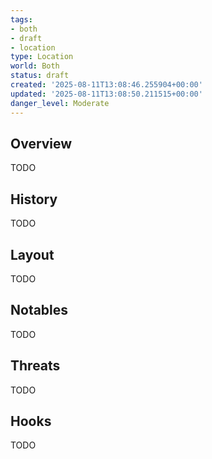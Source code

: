 ```yaml
---
tags:
- both
- draft
- location
type: Location
world: Both
status: draft
created: '2025-08-11T13:08:46.255904+00:00'
updated: '2025-08-11T13:08:50.211515+00:00'
danger_level: Moderate
---
```



## Overview

TODO
## History

TODO
## Layout

TODO
## Notables

TODO
## Threats

TODO
## Hooks

TODO
